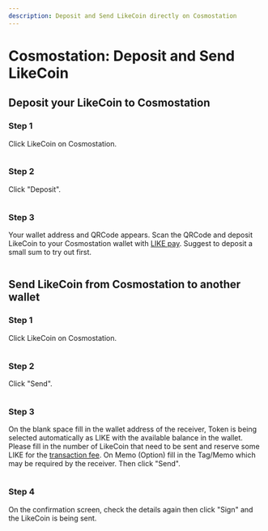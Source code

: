 ```yaml
---
description: Deposit and Send LikeCoin directly on Cosmostation
---
```


# Cosmostation: Deposit and Send LikeCoin

## Deposit your LikeCoin to Cosmostation

### Step 1

Click LikeCoin on Cosmostation.

<figure><img src="../../../.gitbook/assets/Comostation Deposit 1.png" alt=""><figcaption></figcaption></figure>

### Step 2

Click "Deposit".

<figure><img src="../../../.gitbook/assets/Comostation Deposit 2.png" alt=""><figcaption></figcaption></figure>

### Step 3

Your wallet address and QRCode appears. Scan the QRCode and deposit LikeCoin to your Cosmostation wallet with [LIKE pay](../../../developer/like-pay/). Suggest to deposit a small sum to try out first.

<figure><img src="../../../.gitbook/assets/Comostation Deposit 3.png" alt=""><figcaption></figcaption></figure>

## **Send LikeCoin from** Cosmostation **to another wallet**

### Step 1

Click LikeCoin on Cosmostation.

<figure><img src="../../../.gitbook/assets/Comostation Deposit 1.png" alt=""><figcaption></figcaption></figure>

### Step 2

Click "Send".

<figure><img src="../../../.gitbook/assets/Comostation Send 1.png" alt=""><figcaption></figcaption></figure>

### Step 3

On the blank space fill in the wallet address of the receiver, Token is being selected automatically as LIKE with the available balance in the wallet. Please fill in the number of LikeCoin that need to be sent and reserve some LIKE for the [transaction fee](../transaction-fee.md). On Memo (Option) fill in the Tag/Memo which may be required by the receiver. Then click "Send".

<figure><img src="../../../.gitbook/assets/Comostation Send 2.png" alt=""><figcaption></figcaption></figure>

### Step 4

On the confirmation screen, check the details again then click "Sign" and the LikeCoin is being sent.

<figure><img src="../../../.gitbook/assets/Comostation Send 3.png" alt=""><figcaption></figcaption></figure>
